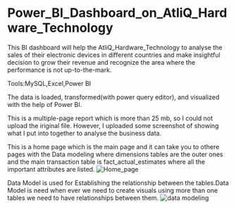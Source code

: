 # Power_BI_Dashboard_on_AtliQ_Hardware_Technology
This BI dashboard will help the AtliQ_Hardware_Technology to analyse the sales of their electronic devices in different countries and make insightful decision to grow their revenue and recognize the area where the performance is not up-to-the-mark.

Tools:MySQL,Excel,Power BI

The data is loaded, transformed(with power query editor), and visualized with the help of Power BI.

This is a multiple-page report which is more than 25 mb, so I could not upload the iriginal file. However, I uploaded some screenshot of showing what I put into together to analyse the business data.

This is a home page which is the main page and it can take you to othere pages with the Data modeling where dimensions tables are the outer ones and the main transaction table is fact_actual_estimates where all the important attributes are listed. 
![Home_page](https://github.com/jnana027/Power_BI_Dashboard_on_AtliQ_Hardware_Technology/assets/120124430/ea3e4a57-9137-41b7-8fe6-1a4e468a53e6)

Data Model is used for Establishing the relationship between the tables.Data Model is need when ever we need to create visuals using more than one tables we need to have relationships between them.
![data modeling](https://github.com/jnana027/Power_BI_Dashboard_on_AtliQ_Hardware_Technology/assets/120124430/cb30b4ff-e863-49e0-b454-14f35a3bf31d)

